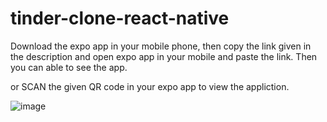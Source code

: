 # tinder-clone-react-native

Download the expo app in your mobile phone, then copy the link given in the description and open expo app in your mobile and paste the link. Then you can able to see the app.

or SCAN the given QR code in your expo app to view the appliction.

![image](https://user-images.githubusercontent.com/85445767/142756006-5348b4af-91b4-4750-99a8-2b1f7dee5b7d.png)
